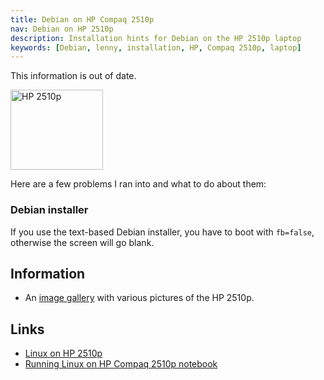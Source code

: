 ```yaml
---
title: Debian on HP Compaq 2510p
nav: Debian on HP 2510p
description: Installation hints for Debian on the HP 2510p laptop
keywords: [Debian, lenny, installation, HP, Compaq 2510p, laptop]
---
```


<div class="alert alert-warning">

This information is out of date.

</div>

<div class="right">
<img src = "images/r_2510p_front.jpg" class="border" alt="HP 2510p" width="148" height="128" />
</div>

Here are a few problems I ran into and what to do about them:

<h3>Debian installer</h3>

If you use the text-based Debian installer, you have to boot with
`fb=false`, otherwise the screen will go blank.

<h2>Information</h2>

<ul>

<li>An <a href = "gallery/">image gallery</a> with various pictures of
the HP 2510p.</li>

</ul>

<h2 id="links">Links</h2>

<ul>

<li><a href = "http://80.237.160.189/wikka/wikka.php?wakka=HP2510P">Linux on HP 2510p</a></li>

<li><a href = "https://jankrupa.com/blog/2007/12/running-linux-on-hp-compaq-2510p-notebook/">Running Linux on HP Compaq 2510p notebook</a></li>

</ul>

